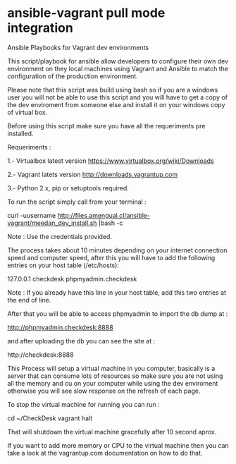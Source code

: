 ansible-vagrant pull mode integration
======================================

Ansible Playbooks for Vagrant dev environments

This script/playbook for ansible allow developers to configure their own dev environment on they local machines using Vagrant and Ansible to match the configuration of the production environment.

Please note that this script was build using bash so if you are a windows user you will not be able to use this script and you will have to get a copy of the dev enviroment from someone else and install it on your windows copy of virtual box.

Before using this script make sure you have all the requeriments pre installed.

Requeriments :

1.- Virtualbox latest version https://www.virtualbox.org/wiki/Downloads

2.- Vagrant latets version http://downloads.vagrantup.com

3.- Python 2.x, pip or setuptools required.

To run the script simply call from your terminal :

curl -uusername http://files.amengual.cl/ansible-vagrant/meedan_dev_install.sh |bash -c

Note : Use the credentials provided.

The process takes about 10 minutes depending on your internet connection speed and computer speed, after this you will have to add the following entries on your host table (/etc/hosts):

127.0.0.1 checkdesk phpmyadmin.checkdesk

Note : If you already have this line in your host table, add this two entries at the end of line.

After that you will be able to access phpmyadmin to import the db dump at :

http://phpmyadmin.checkdesk:8888

and after uploading the db you can see the site at :

http://checkdesk:8888

  This Process will setup a virtual machine in you computer, basically is a server that can consume lots of resources so make sure you are not using all the memory and cu on your computer while using the dev enviroment otherwise you will see slow response on the refresh of each page.

  To stop the virtual machine for running you can run :

  cd ~/CheckDesk
  vagrant halt

  That will shutdown the virtual machine gracefully after 10 second aprox.

  If you want to add more memory or CPU to the virtual machine then you can take a look at the vagrantup.com documentation on how to do that.

